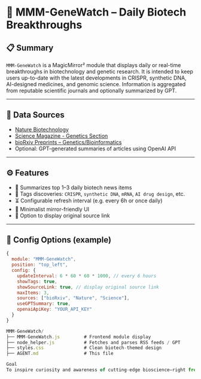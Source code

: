 # 🧬 MMM-GeneWatch – Daily Biotech Breakthroughs

## 📋 Summary

`MMM-GeneWatch` is a MagicMirror² module that displays daily or real-time breakthroughs in biotechnology and genetic research. It is intended to keep users up-to-date with the latest developments in CRISPR, synthetic DNA, AI-designed medicines, and genomic science. Information is aggregated from reputable scientific journals and optionally summarized by GPT.

---

## 📡 Data Sources

- [Nature Biotechnology](https://www.nature.com/nbt/)
- [Science Magazine - Genetics Section](https://www.science.org/)
- [bioRxiv Preprints – Genetics/Bioinformatics](https://www.biorxiv.org/)
- Optional: GPT-generated summaries of articles using OpenAI API

---

## ⚙️ Features

- 🧠 Summarizes top 1–3 daily biotech news items
- 🧬 Tags discoveries: `CRISPR`, `synthetic DNA`, `mRNA`, `AI drug design`, etc.
- ⏳ Configurable refresh interval (e.g. every 6h or once daily)
- 📜 Minimalist mirror-friendly UI
- 🔗 Option to display original source link

---

## 🧰 Config Options (example)

```js
{
  module: "MMM-GeneWatch",
  position: "top_left",
  config: {
    updateInterval: 6 * 60 * 60 * 1000, // every 6 hours
    showTags: true,
    showSourceLink: true, // display original source link
    maxItems: 3,
    sources: ["bioRxiv", "Nature", "Science"],
    useGPTSummary: true,
    openaiApiKey: "YOUR_API_KEY"
  }
}

MMM-GeneWatch/
├── MMM-GeneWatch.js         # Frontend module display
├── node_helper.js           # Fetches and parses RSS feeds / GPT
├── styles.css               # Clean biotech-themed design
├── AGENT.md                 # This file

Goal
To inspire curiosity and awareness of cutting-edge bioscience—right from your mirror.